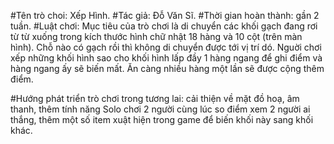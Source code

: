 ﻿#Tên trò choi: Xếp Hình.
#Tác giả: Ðỗ Văn Sĩ.
#Thời gian hoàn thành: gần 2 tuần.
#Luật chơi: Mục tiêu của trò chơi là di chuyển các khối gạch đang rơi từ từ xuống trong kích thước hình chữ nhật 18 hàng và
10 cột (trên màn hình). Chỗ nào có gạch rồi thì không di chuyển được tới vị trí dó. Nguời chơi xếp những khối hình sao cho 
khối hình lấp đầy 1 hàng ngang để ghi điểm và hàng ngang ấy sẽ biến mất. Ăn càng nhiều hàng một lần sẽ được cộng thêm điểm.

#Hướng phát triển trò chơi trong tương lai: cải thiện về mặt đồ hoạ, âm thanh, thêm tính năng Solo chơi 2 người cùng lúc
so điểm xem 2 người ai thắng, thêm một số item xuật hiện trong game để biến khối này sang khối khác.
